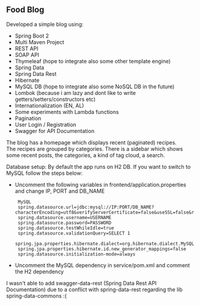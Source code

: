<h2>Food Blog</h2>

Developed a simple blog using:

 - Spring Boot 2
 - Multi Maven Project
 - REST API
 - SOAP API
 - Thymeleaf (hope to integrate also some other template engine)
 - Spring Data
 - Spring Data Rest
 - Hibernate
 - MySQL DB (hope to integrate also some NoSQL DB in the future)
 - Lombok (because i am lazy and dont like to write getters/setters/constructors etc)
 - Internationalization (EN, AL)
 - Some experiments with Lambda functions
 - Pagination
 - User Login / Registration 
 - Swagger for API Documentation 

The blog has a homepage which displays recent (paginated) recipes.<br>
The recipes are grouped by categories.
There is a sidebar which shows some recent posts, the categories, a kind of tag cloud, a search.

Database setup:
By default the app runs on H2 DB. If you want to switch to MySQL follow the steps below:
 - Uncomment the following variables in frontend/application.properties and change IP, PORT and DB_NAME
      
        MySQL
        spring.datasource.url=jdbc:mysql://IP:PORT/DB_NAME?characterEncoding=utf8&verifyServerCertificate=false&useSSL=false&requireSSL=false
        spring.datasource.username=USERNAME
        spring.datasource.password=PASSWORD
        spring.datasource.testWhileIdle=true
        spring.datasource.validationQuery=SELECT 1
        spring.jpa.properties.hibernate.dialect=org.hibernate.dialect.MySQL5InnoDBDialect
        spring.jpa.properties.hibernate.id.new_generator_mappings=false
        spring.datasource.initialization-mode=always
  - Uncomment the MySQL dependency in service/pom.xml and comment the H2 dependency 
 
 I wasn't able to add swagger-data-rest (Spring Data Rest API Documentation) due to a conflict with spring-data-rest regarding the lib spring-data-commons :(